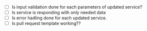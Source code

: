 - [ ] Is input validation done for each parameters of updated service?
- [ ] Is service is responding with only needed data
- [ ] Is error hadling done for each updated service.
- [ ] Is pull request template working??
